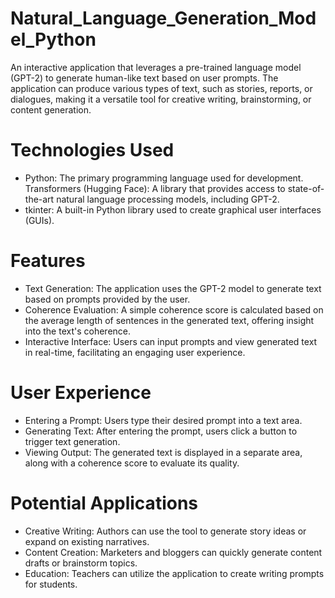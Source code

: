 # Natural_Language_Generation_Model_Python
 An interactive application that leverages a pre-trained language model (GPT-2) to generate human-like text based on user prompts. The application can produce various types of text, such as stories, reports, or dialogues, making it a versatile tool for creative writing, brainstorming, or content generation.

# Technologies Used
- Python: The primary programming language used for development.
Transformers (Hugging Face): A library that provides access to state-of-the-art natural language processing models, including GPT-2.
- tkinter: A built-in Python library used to create graphical user interfaces (GUIs).

# Features
- Text Generation: The application uses the GPT-2 model to generate text based on prompts provided by the user.
- Coherence Evaluation: A simple coherence score is calculated based on the average length of sentences in the generated text, offering insight into the text's coherence.
- Interactive Interface: Users can input prompts and view generated text in real-time, facilitating an engaging user experience.

# User Experience
- Entering a Prompt: Users type their desired prompt into a text area.
- Generating Text: After entering the prompt, users click a button to trigger text generation.
- Viewing Output: The generated text is displayed in a separate area, along with a coherence score to evaluate its quality.

# Potential Applications
- Creative Writing: Authors can use the tool to generate story ideas or expand on existing narratives.
- Content Creation: Marketers and bloggers can quickly generate content drafts or brainstorm topics.
- Education: Teachers can utilize the application to create writing prompts for students.
